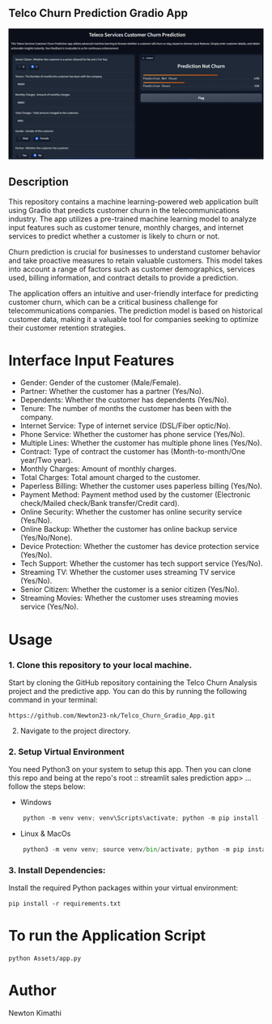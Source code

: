 ## Telco Churn Prediction Gradio App

![App Screenshot](Images\Interface.png)

## Description

This repository contains a machine learning-powered web application built using Gradio that predicts customer churn in the telecommunications industry. The app utilizes a pre-trained machine learning model to analyze input features such as customer tenure, monthly charges, and internet services to predict whether a customer is likely to churn or not.

Churn prediction is crucial for businesses to understand customer behavior and take proactive measures to retain valuable customers. This model takes into account a range of factors such as customer demographics, services used, billing information, and contract details to provide a prediction.

The application offers an intuitive and user-friendly interface for predicting customer churn, which can be a critical business challenge for telecommunications companies. The prediction model is based on historical customer data, making it a valuable tool for companies seeking to optimize their customer retention strategies.


# Interface Input Features
* Gender: Gender of the customer (Male/Female).
* Partner: Whether the customer has a partner (Yes/No).
* Dependents: Whether the customer has dependents (Yes/No).
* Tenure: The number of months the customer has been with the company.
* Internet Service: Type of internet service (DSL/Fiber optic/No).
* Phone Service: Whether the customer has phone service (Yes/No).
* Multiple Lines: Whether the customer has multiple phone lines (Yes/No).
* Contract: Type of contract the customer has (Month-to-month/One year/Two year).
* Monthly Charges: Amount of monthly charges.
* Total Charges: Total amount charged to the customer.
* Paperless Billing: Whether the customer uses paperless billing (Yes/No).
* Payment Method: Payment method used by the customer (Electronic check/Mailed check/Bank transfer/Credit card).
* Online Security: Whether the customer has online security service (Yes/No).
* Online Backup: Whether the customer has online backup service (Yes/No/None).
* Device Protection: Whether the customer has device protection service (Yes/No).
* Tech Support: Whether the customer has tech support service (Yes/No).
* Streaming TV: Whether the customer uses streaming TV service (Yes/No).
* Senior Citizen: Whether the customer is a senior citizen (Yes/No).
* Streaming Movies: Whether the customer uses streaming movies service (Yes/No).



# Usage

### 1. Clone this repository to your local machine.
Start by cloning the GitHub repository containing the Telco Churn Analysis project and the predictive app. You can do this by running the following command in your terminal:
```
https://github.com/Newton23-nk/Telco_Churn_Gradio_App.git
```

2. Navigate to the project directory.

 ### 2. Setup Virtual Environment
You need Python3 on your system to setup this app. Then you can clone this repo and being at the repo's root :: streamlit sales prediction app> ... follow the steps below:
* Windows
```python
    python -m venv venv; venv\Scripts\activate; python -m pip install -q --upgrade pip; python -m pip install -qr requirements.txt 
``` 
* Linux & MacOs
```python
    python3 -m venv venv; source venv/bin/activate; python -m pip install -q --upgrade pip; python -m pip install -qr requirements.txt  

```
### 3. Install Dependencies:
Install the required Python packages within your virtual environment:
```
pip install -r requirements.txt
```

 # To run the Application Script
 ``````
 python Assets/app.py
``````
# Author 
Newton Kimathi